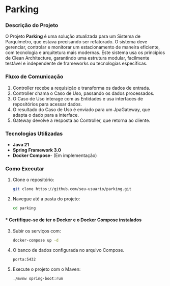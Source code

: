 # Parking

### Descrição do Projeto

O Projeto **Parking** é uma solução atualizada para um Sistema de Parquímetro, que estava precisando ser refatorado. 
O sistema deve gerenciar, controlar e monitorar um estacionamento de maneira eficiente, com tecnologia e arquitetura mais modernas.
Este sistema usa os princípios de Clean Architecture, garantindo uma estrutura modular, facilmente testável e
independente de frameworks ou tecnologias específicas.

### Fluxo de Comunicação

1. Controller recebe a requisição e transforma os dados de entrada.
2. Controller chama o Caso de Uso, passando os dados processados.
3. O Caso de Uso interage com as Entidades e usa interfaces de repositórios para acessar dados.
4. O resultado do Caso de Uso é enviado para um JpaGateway, que adapta o dado para a interface.
5. Gateway devolve a resposta ao Controller, que retorna ao cliente.

### Tecnologias Utilizadas

- **Java 21**
- **Spring Framework 3.0**
- **Docker Compose**- (Em implementação) 

### Como Executar

1. Clone o repositório:
   ```bash
   git clone https://github.com/seu-usuario/parking.git

2. Navegue até a pasta do projeto:
   ```bash
   cd parking
   
#### * **Certifique-se de ter o Docker e o Docker Compose instalados**
3. Subir os serviços com:
   ```bash
   docker-compose up -d

4. O banco de dados configurada no arquivo Compose.
   ```bash
   porta:5432
   
5. Execute o projeto com o Maven:
   ```bash
   ./mvnw spring-boot:run

